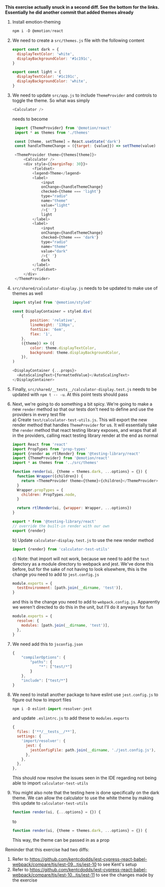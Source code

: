**This exercise actually snuck in a second diff. See the bottom for the links.
Essentially he did another commit that added themes already**

1. Install emotion-theming
   ```js
   npm i -D @emotion/react
   ```
1. We need to create a `src/themes.js` file with the following content

   ```js
   export const dark = {
     displayTextColor: 'white',
     displayBackgroundColor: '#1c191c',
   }

   export const light = {
     displayTextColor: '#1c191c',
     displayBackgroundColor: 'white',
   }
   ```

1. We need to update `src/app.js` to include `ThemeProvider` and controls to
   toggle the theme. So what was simply

   ```js
   <Calculator />
   ```

   needs to become

   ```js
    import {ThemeProvider} from '@emotion/react'
    import * as themes from './themes'

    const [theme, setTheme] = React.useState('dark')
    const handleThemeChange = ({target: {value}}) => setTheme(value)

    <ThemeProvider theme={themes[theme]}>
        <Calculator />
        <div style={{marginTop: 30}}>
            <fieldset>
            <legend>Theme</legend>
            <label>
                <input
                onChange={handleThemeChange}
                checked={theme === 'light'}
                type="radio"
                name="theme"
                value="light"
                />{' '}
                light
            </label>
            <label>
                <input
                onChange={handleThemeChange}
                checked={theme === 'dark'}
                type="radio"
                name="theme"
                value="dark"
                />{' '}
                dark
            </label>
            </fieldset>
        </div>
    </ThemeProvider>
   ```

1. `src/shared/calculator-display.js` needs to be updated to make use of themes
   as well

   ```js
   import styled from '@emotion/styled'

   const DisplayContainer = styled.div(
       {
           position: 'relative',
           lineHeight: '130px',
           fontSize: '6em',
           flex: '1',
       },
       ({theme}) => ({
           color: theme.displayTextColor,
           background: theme.displayBackgroundColor,
       }),
   )

   <DisplayContainer {...props}>
     <AutoScalingText>{formattedValue}</AutoScalingText>
   </DisplayContainer>
   ```

1. Finally, `src/shared/__tests__/calculator-display.test.js` needs to be
   updated with `npm t -- -u`. At this point tests should pass
1. Next, we're going to do something a bit spicy. We're going to make a new
   `render` method so that our tests don't need to define and use the providers
   in every test file  
   a) Create `test/calculator-test-utils.js`. This will export the new render
   method that handles `ThemeProvider` for us. It will essentially take the
   `render` method that react testing library exposes, and wraps that all in the
   providers, calling react testing library render at the end as normal

   ```js
   import React from 'react'
   import PropTypes from 'prop-types'
   import {render as rtlRender} from '@testing-library/react'
   import {ThemeProvider} from '@emotion/react'
   import * as themes from '../src/themes'

   function render(ui, {theme = themes.dark, ...options} = {}) {
     function Wrapper({children}) {
       return <ThemeProvider theme={theme}>{children}</ThemeProvider>
     }
     Wrapper.propTypes = {
       children: PropTypes.node,
     }

     return rtlRender(ui, {wrapper: Wrapper, ...options})
   }

   export * from '@testing-library/react'
   // override the built-in render with our own
   export {render}
   ```

   b) Update `calculator-display.test.js` to use the new render method

   ```js
   import {render} from 'calculator-test-utils'
   ```

   c) Note: that import will not work, because we need to add the `test`
   directory as a module directory to webpack and jest. We've done this before,
   but for the sake of not having to look elsewhere, this is the change you need
   to add to `jest.config.js`

   ```js
   module.exports = {
     testEnvironment: [path.join(__dirname, 'test')],
   }
   ```

   and this is the change you need to add to `webpack.config.js`. Apparently we
   weren't directed to do this in the unit, but I'll do it anyways for fun

   ```js
   module.exports = {
     resolve: {
       modules: [path.join(__dirname, 'test')],
     },
   }
   ```

1. We need add this to `jsconfig.json`
   ```js
   {
       "compilerOptions": {
           "paths": {
               "*": ["test/*"]
           }
       },
       "include": ["test/*"]
   }
   ```
1. We need to install another package to have eslint use `jest.config.js` to
   figure out how to import files
   ```js
   npm i -D eslint-import-resolver-jest
   ```
   and update `.eslintrc.js` to add these to `modules.exports`
   ```js
   {
     files: ['**/__tests__/**'],
     settings: {
       'import/resolver': {
         jest: {
           jestConfigFile: path.join(__dirname, './jest.config.js'),
         },
       },
     },
   },
   ```
   This should now resolve the issues seen in the IDE regarding not being able
   to import `calculator-test-utils`
1. You might also note that the testing here is done specifically on the dark
   theme. We can allow the calculator to use the white theme by making this
   update to `calculator-test-utils`
   ```js
   function render(ui, {...options} = {}) {
   ```
   to
   ```js
   function render(ui, {theme = themes.dark, ...options} = {}) {
   ```
   This way, the theme can be passed in as a prop

Reminder that this exercise had two diffs:

1. Refer to
   https://github.com/kentcdodds/jest-cypress-react-babel-webpack/compare/tjs/jest-09...tjs/jest-10
   to see Kent's setup
1. Refer to
   https://github.com/kentcdodds/jest-cypress-react-babel-webpack/compare/tjs/jest-10...tjs/jest-11
   to see the changes made by the exercise
